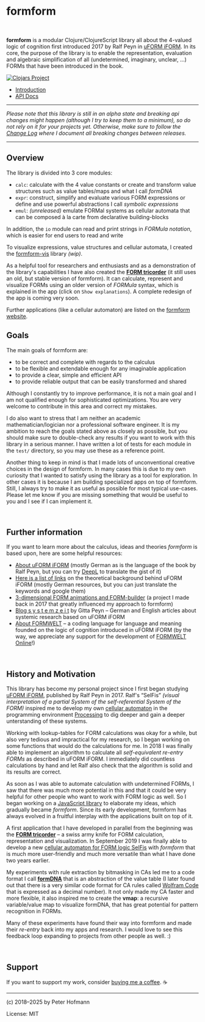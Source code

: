 # formform

<br/>

**formform** is a modular Clojure/ClojureScript library all about the 4-valued logic of cognition first introduced 2017 by Ralf Peyn in [uFORM iFORM](https://uformiform.info). In its core, the purpose of the library is to enable the representation, evaluation and algebraic simplification of all (undetermined, imaginary, unclear, …) FORMs that have been introduced in the book. 

[![Clojars Project](https://img.shields.io/clojars/v/eu.formsandlines/formform.svg)](https://clojars.org/eu.formsandlines/formform)

- [Introduction](https://formform.dev/notebooks/introduction.html)
- [API Docs](https://formform.dev/docs)

---

*Please note that this library is still in an alpha state and breaking api changes might happen (although I try to keep them to a minimum), so do not rely on it for your projects yet. Otherwise, make sure to follow the [Change Log](./CHANGELOG.md) where I document all breaking changes between releases.*

---

## Overview

The library is divided into 3 core modules:

* `calc`: calculate with the 4 value constants or create and transform value structures such as value tables/maps and what I call *formDNA*
* `expr`: construct, simplify and evaluate various FORM expressions or define and use powerful abstractions I call *symbolic expressions*
* `emul`: _(unreleased)_ emulate FORMal systems as cellular automata that can be composed à la carte from declarative building-blocks

In addition, the `io` module can read and print strings in *FORMula notation*, which is easier for end users to read and write

To visualize expressions, value structures and cellular automata, I created the [formform-vis](https://github.com/formsandlines/formform-vis) library _(wip)_.

As a helpful tool for researchers and enthusiasts and as a demonstration of the library's capabilities I have also created the [**FORM tricorder**](https://github.com/formsandlines/form-tricorder) (it still uses an old, but stable version of formform). It can calculate, represent and visualize FORMs using an older version of _FORMula_ syntax, which is explained in the app (click on `Show explanations`). A complete redesign of the app is coming very soon.

Further applications (like a cellular automaton) are listed on the [formform website](https://formform.dev).

## Goals

The main goals of formform are:

* to be correct and complete with regards to the calculus
* to be flexible and extendable enough for any imaginable application
* to provide a clear, simple and efficient API
* to provide reliable output that can be easily transformed and shared

Although I constantly try to improve performance, it is not a main goal and I am not qualified enough for sophisticated optimizations. You are very welcome to contribute in this area and correct my mistakes.

I do also want to stress that I am neither an academic mathematician/logician nor a professional software engineer. It is my ambition to reach the goals stated above as closely as possible, but you should make sure to double-check any results if you want to work with this library in a serious manner. I have written a lot of tests for each module in the `test/` directory, so you may use these as a reference point.

Another thing to keep in mind is that I made lots of unconventional creative choices in the design of formform. In many cases this is due to my own curiosity that I wanted to satisfy using the library as a tool for exploration. In other cases it is because I am building specialized apps on top of formform. Still, I always try to make it as useful as possible for most typical use-cases. Please let me know if you are missing something that would be useful to you and I see if I can implement it.

<br/>

## Further information

If you want to learn more about the calculus, ideas and theories *formform* is based upon, here are some helpful resources:

- [About uFORM iFORM](https://uformiform.info) (mostly German as is the language of the book by Ralf Peyn, but you can try [DeepL](https://www.deepl.com/translator) to translate the gist of it)
- [Here is a list of links](https://uformiform.info/#section_recommendations) on the theoretical background behind uFORM iFORM (mostly German resources, but you can just translate the keywords and google them)
- [3-dimensional FORM animations and FORM-builder](https://uformiform.info/animations) (a project I made back in 2017 that greatly influenced my approach to formform)
- [Blog s y s t e m z e i t](https://carl-auer-akademie.com/blogs/systemzeit/) by Gitta Peyn – German and English articles about systemic research based on uFORM iFORM
- [About FORMWELT](https://formwelt.info) – a coding language for language and meaning founded on the logic of cognition introduced in uFORM iFORM (by the way, we appreciate any support for the development of [FORMWELT Online](https://formwelt.info/formwelt-online)!)

<br/>

## History and Motivation

This library has become my personal project since I first began studying [uFORM iFORM](https://uformiform.info), published by Ralf Peyn in 2017. Ralf's “SelFis” *(visual interpretation of a partial System of the self-referential System of the FORM)* inspired me to develop my own [cellular automaton](https://en.wikipedia.org/wiki/Cellular_automaton) in the programming environment [Processing](https://processing.org) to dig deeper and gain a deeper unterstanding of these systems. 

Working with lookup-tables for FORM calculations was okay for a while, but also very tedious and impractical for my research, so I began working on some functions that would do the calculations for me. In 2018 I was finally able to implement an algorithm to calculate all _self-equivalent re-entry FORMs_ as described in uFORM iFORM. I immediately did countless calculations by hand and let Ralf also check that the algorithm is solid and its results are correct.

As soon as I was able to automate calculation with undetermined FORMs, I saw that there was much more potential in this and that it could be very helpful for other people who want to work with FORM logic as well. So I began working on a [JavaScript library](https://github.com/formsandlines/formform-js) to elaborate my ideas, which gradually became *formform*. Since its early development, formform has always evolved in a fruitful interplay with the applications built on top of it.

A first application that I have developed in parallel from the beginning was the [**FORM tricorder**](https://tricorder.formform.dev) – a swiss army knife for FORM calculation, representation and visualization. In September 2019 I was finally able to develop a new [cellular automaton for FORM logic SelFis](https://plotter.formform.dev) with *formform* that is much more user-friendly and much more versatile than what I have done two years earlier.

My experiments with rule extraction by bitmasking in CAs led me to a code format I call [**formDNA**](https://observablehq.com/@formsandlines/the-dna-of-4-valued-forms) that is an abstraction of the value table (I later found out that there is a very similar code format for CA rules called [Wolfram Code](https://en.wikipedia.org/wiki/Wolfram_code) that is expressed as a decimal number). It not only made my CA faster and more flexible, it also inspired me to create the **vmap**: a recursive variable/value map to visualize formDNA, that has great potential for pattern recognition in FORMs.

Many of these experiments have found their way into formform and made their _re-entry_ back into my apps and research. I would love to see this feedback loop expanding to projects from other people as well. :)

<br/>

## Support

If you want to support my work, consider [buying me a coffee](https://www.buymeacoffee.com/formsandlines). ☕

---

(c) 2018–2025 by Peter Hofmann

License: MIT
